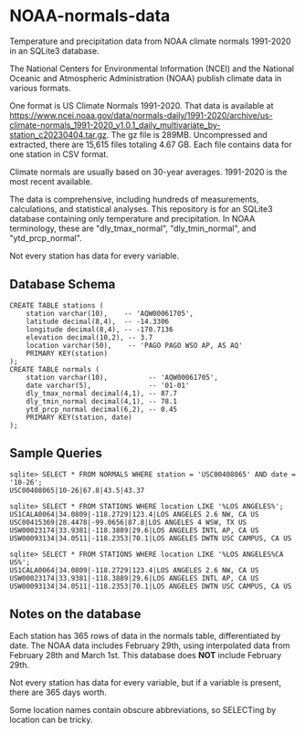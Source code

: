 # NOAA-normals-data
Temperature and precipitation data from NOAA climate normals 1991-2020 in an SQLite3 database.

The National Centers for Environmental Information (NCEI) and the National Oceanic and Atmospheric Administration (NOAA) publish climate data in various formats. 

One format is US Climate Normals 1991-2020. That data is available at https://www.ncei.noaa.gov/data/normals-daily/1991-2020/archive/us-climate-normals_1991-2020_v1.0.1_daily_multivariate_by-station_c20230404.tar.gz. The gz file is 289MB. Uncompressed and extracted, there are 15,615 files totaling 4.67 GB. Each file contains data for one station in CSV format.

Climate normals are usually based on 30-year averages. 1991-2020 is the most recent available. 

The data is comprehensive, including hundreds of measurements, calculations, and statistical analyses. This repository is for an SQLite3 database containing only temperature and precipitation. In NOAA terminology, these are "dly_tmax_normal", "dly_tmin_normal", and "ytd_prcp_normal".

Not every station has data for every variable. 

## Database Schema
```
CREATE TABLE stations (
    station varchar(10),    -- 'AQW00061705',
    latitude decimal(8,4),  -- -14.3306
    longitude decimal(8,4), -- -170.7136
    elevation decimal(10,2), -- 3.7
    location varchar(50),    -- 'PAGO PAGO WSO AP, AS AQ'
    PRIMARY KEY(station)
);
CREATE TABLE normals (
    station varchar(10),          -- 'AQW00061705',
    date varchar(5),              -- '01-01'
    dly_tmax_normal decimal(4,1), -- 87.7
    dly_tmin_normal decimal(4,1), -- 78.1
    ytd_prcp_normal decimal(6,2), -- 0.45
    PRIMARY KEY(station, date)
);
```
## Sample Queries
```
sqlite> SELECT * FROM NORMALS WHERE station = 'USC00408065' AND date = '10-26';
USC00408065|10-26|67.8|43.5|43.37

sqlite> SELECT * FROM STATIONS WHERE location LIKE '%LOS ANGELES%';
US1CALA0064|34.0809|-118.2729|123.4|LOS ANGELES 2.6 NW, CA US
USC00415369|28.4478|-99.0656|87.8|LOS ANGELES 4 WSW, TX US
USW00023174|33.9381|-118.3889|29.6|LOS ANGELES INTL AP, CA US
USW00093134|34.0511|-118.2353|70.1|LOS ANGELES DWTN USC CAMPUS, CA US

sqlite> SELECT * FROM STATIONS WHERE location LIKE '%LOS ANGELES%CA US%';
US1CALA0064|34.0809|-118.2729|123.4|LOS ANGELES 2.6 NW, CA US
USW00023174|33.9381|-118.3889|29.6|LOS ANGELES INTL AP, CA US
USW00093134|34.0511|-118.2353|70.1|LOS ANGELES DWTN USC CAMPUS, CA US
```

## Notes on the database
Each station has 365 rows of data in the normals table, differentiated by date. The NOAA data includes February 29th, using interpolated data from February 28th and March 1st. This database does **NOT** include February 29th.

Not every station has data for every variable, but if a variable is present, there are 365 days worth.

Some location names contain obscure abbreviations, so SELECTing by location can be tricky.
